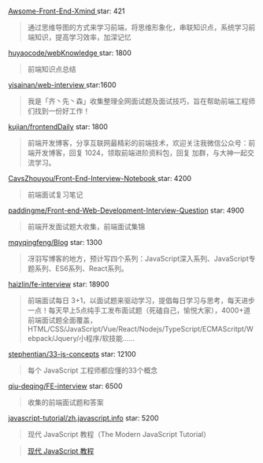 ### 

[Awsome-Front-End-Xmind ](https://github.com/bailinlin/Awsome-Front-End-Xmind)  star: 421

> 通过思维导图的方式来学习前端，将思维形象化，串联知识点，系统学习前端知识，提高学习效率，加深记忆



[huyaocode/webKnowledge ](https://github.com/huyaocode/webKnowledge) star: 1800

> 前端知识点总结



[yisainan/web-interview ](https://github.com/yisainan/web-interview)  	star:1600

> 我是「齐丶先丶森」收集整理全网面试题及面试技巧，旨在帮助前端工程师们找到一份好工作！



[kujian/frontendDaily](https://github.com/kujian/frontendDaily)	star: 1800

> 前端开发博客，分享互联网最精彩的前端技术，欢迎关注我微信公众号：前端开发博客，回复 1024，领取前端进阶资料包，回复 加群，与大神一起交流学习。



[CavsZhouyou/Front-End-Interview-Notebook ](https://github.com/CavsZhouyou/Front-End-Interview-Notebook)	star: 4200

> 前端面试复习笔记



[paddingme/Front-end-Web-Development-Interview-Question](https://github.com/paddingme/Front-end-Web-Development-Interview-Question)	star: 4900

> 前端开发面试题大收集，前端面试集锦



[mqyqingfeng/Blog](https://github.com/mqyqingfeng/Blog)	star: 1300

> 冴羽写博客的地方，预计写四个系列：JavaScript深入系列、JavaScript专题系列、ES6系列、React系列。 



[haizlin/fe-interview](https://github.com/haizlin/fe-interview) 	star: 18900

> 前端面试每日 3+1，以面试题来驱动学习，提倡每日学习与思考，每天进步一点！每天早上5点纯手工发布面试题（死磕自己，愉悦大家），4000+道前端面试题全面覆盖，HTML/CSS/JavaScript/Vue/React/Nodejs/TypeScript/ECMAScritpt/Webpack/Jquery/小程序/软技能…… 



[stephentian/33-js-concepts](https://github.com/stephentian/33-js-concepts)	star: 12100

> 每个 JavaScript 工程师都应懂的33个概念 



[qiu-deqing/FE-interview](https://github.com/qiu-deqing/FE-interview)  star: 6500

> 收集的前端面试题和答案



[javascript-tutorial/zh.javascript.info](https://github.com/javascript-tutorial/zh.javascript.info) star: 5200

> 现代 JavaScript 教程（The Modern JavaScript Tutorial）

> [现代 JavaScript 教程](https://zh.javascript.info/)